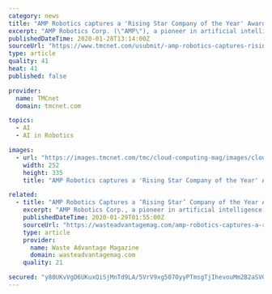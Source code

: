 ```yaml
---
category: news
title: "AMP Robotics captures a 'Rising Star Company of the Year' Award in the 2020 Global Cleantech 100"
excerpt: "AMP Robotics Corp. (\"AMP\"), a pioneer in artificial intelligence and robotics for the recycling industry, was named a Rising Star Company of the Year in the 2020 Global Cleantech 100 by Cleantech Group. This press release features multimedia. View the full release here: https://www.businesswire.com/news/home/20200128005205/en/ The 2020 Global ..."
publishedDateTime: 2020-01-28T13:14:00Z
sourceUrl: "https://www.tmcnet.com/usubmit/-amp-robotics-captures-rising-star-company-the-year-/2020/01/28/9087898.htm"
type: article
quality: 41
heat: 41
published: false

provider:
  name: TMCnet
  domain: tmcnet.com

topics:
  - AI
  - AI in Robotics

images:
  - url: "https://images.tmcnet.com/tmc/cloud-computing-mag/images/cloud-computing-0515-cover.jpg"
    width: 252
    height: 335
    title: "AMP Robotics captures a 'Rising Star Company of the Year' Award in the 2020 Global Cleantech 100"

related:
  - title: "AMP Robotics Captures a ‘Rising Star’ Company of the Year Award in the 2020 Global Cleantech 100"
    excerpt: "AMP Robotics Corp., a pioneer in artificial intelligence and robotics for the recycling industry, was named a Rising Star Company of the Year in the 2020 Global Cleantech 100 by Cleantech Group. The 2020 Global Cleantech 100 is the 11th edition of the respected annual guide to the leading companies and themes in sustainable innovation."
    publishedDateTime: 2020-01-29T01:55:00Z
    sourceUrl: "https://wasteadvantagemag.com/amp-robotics-captures-a-rising-star-company-of-the-year-award-in-the-2020-global-cleantech-100/"
    type: article
    provider:
      name: Waste Advantage Magazine
      domain: wasteadvantagemag.com
    quality: 21

secured: "y80UKvVgD6UKuxQiSjMnTd9LA/5VrV9xg507OyyPTmsgTjIhevouMm2B2aSVGk8/vKj2D/hU9+UFTQXb1ppuXDJ543xHOhey0w6ga95X0QxVgY87ptvIdoHXn1MU15asMcnGp3Wxp0dRLIOFRYDZ66j1dYuOFYw4zSmoDJSK9/8EyY3NGh57YOLFYKFed1Z/QmJJcSj4go7ZZ5qDIMlAEDlBeJrD8PQaIfOOzjO84ORJ6271hQRHjXS+7lfezj8xQ4finisciVh4xRu3iPeQYttLprZQs4WQl7euTH0/UpMqYC0Yddw0VcWsfjE6HUpN;NInq2eDFTw9AhhaLJoUgQw=="
---
```



